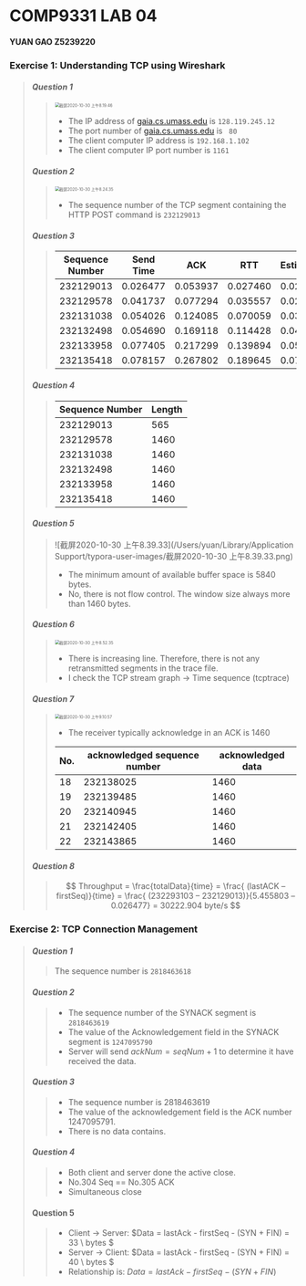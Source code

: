 # 						COMP9331 LAB 04

#### 																												YUAN GAO Z5239220

### **Exercise 1: Understanding TCP using Wireshark**

>#### ***Question 1***
>
>><img src="/Users/yuan/Library/Application Support/typora-user-images/截屏2020-10-30 上午8.19.46.png" alt="截屏2020-10-30 上午8.19.46" style="zoom:50%;" />
>>
>>+ The IP address of [<u>gaia.cs.umass.edu</u>]() is `128.119.245.12`
>>+ The port number of [gaia.cs.umass.edu]() is ` 80`
>>+ The client computer IP address is `192.168.1.102`
>>+ The client computer IP port number is  `1161`
>
>#### *Question 2*
>
>><img src="/Users/yuan/Library/Application Support/typora-user-images/截屏2020-10-30 上午8.24.35.png" alt="截屏2020-10-30 上午8.24.35" style="zoom:50%;" />
>>
>>+ The sequence number of the TCP segment containing the HTTP POST command is `232129013`
>
>#### *Question 3*
>
>>| Sequence Number | Send Time | ACK      | RTT      | EstimatedRtt |
>>| --------------- | --------- | -------- | -------- | ------------ |
>>| 232129013       | 0.026477  | 0.053937 | 0.027460 | 0.027460     |
>>| 232129578       | 0.041737  | 0.077294 | 0.035557 | 0.028472     |
>>| 232131038       | 0.054026  | 0.124085 | 0.070059 | 0.033670     |
>>| 232132498       | 0.054690  | 0.169118 | 0.114428 | 0.043765     |
>>| 232133958       | 0.077405  | 0.217299 | 0.139894 | 0.055781     |
>>| 232135418       | 0.078157  | 0.267802 | 0.189645 | 0.072514     |
>
>#### *Question 4*
>
>>| Sequence Number | Length |
>>| --------------- | ------ |
>>| 232129013       | 565    |
>>| 232129578       | 1460   |
>>| 232131038       | 1460   |
>>| 232132498       | 1460   |
>>| 232133958       | 1460   |
>>| 232135418       | 1460   |
>
>#### *Question 5*
>
>>![截屏2020-10-30 上午8.39.33](/Users/yuan/Library/Application Support/typora-user-images/截屏2020-10-30 上午8.39.33.png)
>>
>>+ The minimum amount of available buffer space is 5840 bytes.
>>+ No, there is not flow control. The window size always more than 1460 bytes.
>
>#### *Question 6*
>
>><img src="/Users/yuan/Library/Application Support/typora-user-images/截屏2020-10-30 上午8.52.35.png" alt="截屏2020-10-30 上午8.52.35" style="zoom:50%;" />
>>
>>+ There is increasing line. Therefore, there is not any retransmitted segments in the trace file.
>>+ I check the TCP stream graph  ->  Time sequence (tcptrace)
>
>#### *Question 7*
>
>><img src="/Users/yuan/Library/Application Support/typora-user-images/截屏2020-10-30 上午9.10.57.png" alt="截屏2020-10-30 上午9.10.57" style="zoom:50%;" />
>>
>>+ The receiver typically acknowledge in an ACK is 1460
>>
>>| No.  | acknowledged sequence number | acknowledged data |
>>| ---- | ---------------------------- | ----------------- |
>>| 18   | 232138025                    | 1460              |
>>| 19   | 232139485                    | 1460              |
>>| 20   | 232140945                    | 1460              |
>>| 21   | 232142405                    | 1460              |
>>| 22   | 232143865                    | 1460              |
>
>#### *Question 8*
>
>>$$
>>Throughput = \frac{totalData}{time} = \frac{ (lastACK – firstSeq)}{time} = \frac{ (232293103 – 232129013)}{5.455803 – 0.026477} = 30222.904 byte/s
>>$$

### Exercise 2: TCP Connection Management

>#### *Question 1*
>
>>The sequence number is `2818463618`
>
>#### *Question 2*
>
>>+ The sequence number of the SYNACK segment is `2818463619`
>>+ The value of the Acknowledgement field in the SYNACK segment is `1247095790`
>>+ Server will send $ackNum = seqNum + 1$ to determine it have received the data.
>
>#### *Question 3*
>
>>+ The sequence number is 2818463619
>>+ The value of the acknowledgement field is the ACK number 1247095791.
>>+  There is no data contains.
>
>#### *Question 4*
>
>>+ Both client and server done the active close.
>>+ No.304 Seq == No.305 ACK
>>+ Simultaneous close
>
>#### Question 5
>
>>+ Client -> Server: $Data = lastAck - firstSeq - (SYN + FIN) = 33 \ bytes $
>>+ Server -> Client: $Data = lastAck - firstSeq - (SYN + FIN) = 40 \ bytes $
>>+ Relationship is:  $Data = lastAck - firstSeq - (SYN + FIN)$

